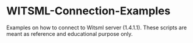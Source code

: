 # WITSML-Connection-Examples
Examples on how to connect to Witsml server (1.4.1.1). These scripts are meant as reference and educational purpose only.
